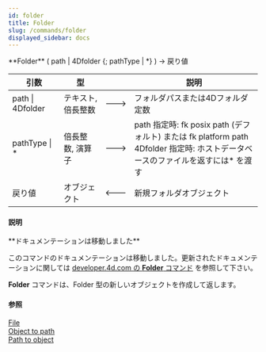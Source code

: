 ```yaml
---
id: folder
title: Folder
slug: /commands/folder
displayed_sidebar: docs
---
```


<!--REF #_command_.Folder.Syntax-->**Folder** ( path | 4Dfolder {; pathType | *} ) -> 戻り値<!-- END REF-->
<!--REF #_command_.Folder.Params-->
| 引数 | 型 |  | 説明 |
| --- | --- | --- | --- |
| path &#124; 4Dfolder | テキスト, 倍長整数 | &#x1F852; | フォルダパスまたは4Dフォルダ定数 |
| pathType &#124; * | 倍長整数, 演算子 | &#x1F852; | path 指定時: fk posix path (デフォルト) または fk platform path<br/>4Dfolder 指定時: ホストデータベースのファイルを返すには* を渡す |
| 戻り値 | オブジェクト | &#x1F850; | 新規フォルダオブジェクト |

<!-- END REF-->

#### 説明 

<!--REF #_command_.Folder.Summary-->**ドキュメンテーションは移動しました**

このコマンドのドキュメンテーションは移動しました。<!-- END REF-->更新されたドキュメンテーションに関しては [developer.4d.com の **Folder** コマンド](https://developer.4d.com/docs/ja/API/FolderClass/#folder) を参照して下さい。

**Folder** コマンドは、Folder 型の新しいオブジェクトを作成して返します。

#### 参照 

[File](file.md)  
[Object to path](object-to-path.md)  
[Path to object](path-to-object.md)  